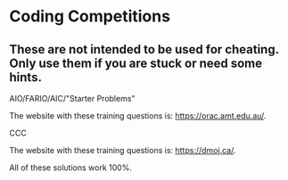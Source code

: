 # Coding Competitions
## These are not intended to be used for cheating. Only use them if you are stuck or need some hints.


AIO/FARIO/AIC/"Starter Problems"

The website with these training questions is: https://orac.amt.edu.au/.

CCC

The website with these training questions is: https://dmoj.ca/.

All of these solutions work 100%.
